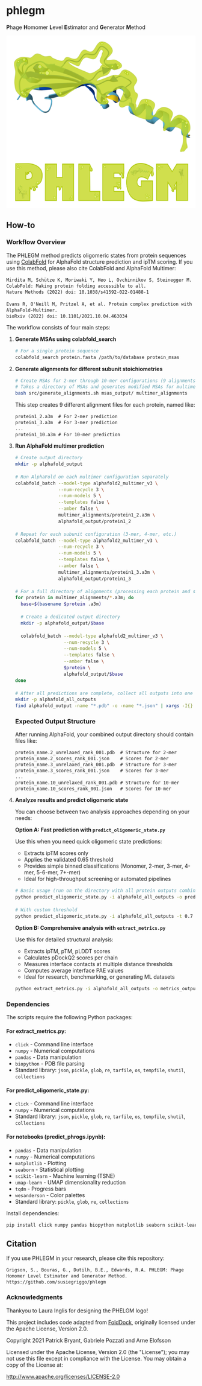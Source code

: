 # phlegm
**P**hage **H**omomer **L**evel **E**stimator and **G**enerator **M**ethod 
<p align="center">
  <img src="https://github.com/susiegriggo/phlegm/blob/main/phlegm.png" width="600" title="phlegm logo" alt="phlegm logo">
</p> 

## How-to

### Workflow Overview
The PHLEGM method predicts oligomeric states from protein sequences using [ColabFold](https://github.com/sokrypton/ColabFold) for AlphaFold structure prediction and ipTM scoring. If you use this method, please also cite ColabFold and AlphaFold Multimer:

```
Mirdita M, Schütze K, Moriwaki Y, Heo L, Ovchinnikov S, Steinegger M. ColabFold: Making protein folding accessible to all.
Nature Methods (2022) doi: 10.1038/s41592-022-01488-1

Evans R, O'Neill M, Pritzel A, et al. Protein complex prediction with AlphaFold-Multimer.
bioRxiv (2022) doi: 10.1101/2021.10.04.463034
```

The workflow consists of four main steps:

1. **Generate MSAs using colabfold_search**
   ```bash
   # For a single protein sequence
   colabfold_search protein.fasta /path/to/database protein_msas
   ```

2. **Generate alignments for different subunit stoichiometries**
   ```bash
   # Create MSAs for 2-mer through 10-mer configurations (9 alignments per protein)
   # Takes a directory of MSAs and generates modified MSAs for multimeric prediction
   bash src/generate_alignments.sh msas_output/ multimer_alignments
   ```
   
   This step creates 9 different alignment files for each protein, named like:
   ```
   protein1_2.a3m  # For 2-mer prediction
   protein1_3.a3m  # For 3-mer prediction
   ...
   protein1_10.a3m # For 10-mer prediction
   ```

3. **Run AlphaFold multimer prediction**
   ```bash
   # Create output directory
   mkdir -p alphafold_output
   
   # Run AlphaFold on each multimer configuration separately
   colabfold_batch --model-type alphafold2_multimer_v3 \
                   --num-recycle 3 \
                   --num-models 5 \
                   --templates false \
                   --amber false \
                   multimer_alignments/protein1_2.a3m \
                   alphafold_output/protein1_2
   
   # Repeat for each subunit configuration (3-mer, 4-mer, etc.)
   colabfold_batch --model-type alphafold2_multimer_v3 \
                   --num-recycle 3 \
                   --num-models 5 \
                   --templates false \
                   --amber false \
                   multimer_alignments/protein1_3.a3m \
                   alphafold_output/protein1_3
   
   # For a full directory of alignments (processing each protein and subunit count)
   for protein in multimer_alignments/*.a3m; do
     base=$(basename $protein .a3m)
     
     # Create a dedicated output directory
     mkdir -p alphafold_output/$base
     
     colabfold_batch --model-type alphafold2_multimer_v3 \
                     --num-recycle 3 \
                     --num-models 5 \
                     --templates false \
                     --amber false \
                     $protein \
                     alphafold_output/$base
   done
   
   # After all predictions are complete, collect all outputs into one directory for analysis
   mkdir -p alphafold_all_outputs
   find alphafold_output -name "*.pdb" -o -name "*.json" | xargs -I{} cp {} alphafold_all_outputs/
   ```

   ### Expected Output Structure
   After running AlphaFold, your combined output directory should contain files like:
   ```
   protein_name.2_unrelaxed_rank_001.pdb  # Structure for 2-mer
   protein_name.2_scores_rank_001.json    # Scores for 2-mer
   protein_name.3_unrelaxed_rank_001.pdb  # Structure for 3-mer
   protein_name.3_scores_rank_001.json    # Scores for 3-mer
   ...
   protein_name.10_unrelaxed_rank_001.pdb # Structure for 10-mer
   protein_name.10_scores_rank_001.json   # Scores for 10-mer
   ```

4. **Analyze results and predict oligomeric state**

   You can choose between two analysis approaches depending on your needs:
   
   **Option A: Fast prediction with `predict_oligomeric_state.py`**
   
   Use this when you need quick oligomeric state predictions:
   - Extracts ipTM scores only
   - Applies the validated 0.65 threshold
   - Provides simple binned classifications (Monomer, 2-mer, 3-mer, 4-mer, 5-6-mer, 7+-mer)
   - Ideal for high-throughput screening or automated pipelines
   
   ```bash
   # Basic usage (run on the directory with all protein outputs combined)
   python predict_oligomeric_state.py -i alphafold_all_outputs -o predictions.pkl
   
   # With custom threshold
   python predict_oligomeric_state.py -i alphafold_all_outputs -t 0.7 -o predictions.pkl
   ```
   
   **Option B: Comprehensive analysis with `extract_metrics.py`**
   
   Use this for detailed structural analysis:
   - Extracts ipTM, pTM, pLDDT scores
   - Calculates pDockQ2 scores per chain
   - Measures interface contacts at multiple distance thresholds
   - Computes average interface PAE values
   - Ideal for research, benchmarking, or generating ML datasets
   
   ```bash
   python extract_metrics.py -i alphafold_all_outputs -o metrics_output
   ```

### Dependencies

The scripts require the following Python packages:

#### For extract_metrics.py:
- `click` - Command line interface
- `numpy` - Numerical computations
- `pandas` - Data manipulation
- `biopython` - PDB file parsing
- Standard library: `json`, `pickle`, `glob`, `re`, `tarfile`, `os`, `tempfile`, `shutil`, `collections`

#### For predict_oligomeric_state.py:
- `click` - Command line interface  
- `numpy` - Numerical computations
- Standard library: `json`, `pickle`, `glob`, `re`, `tarfile`, `os`, `tempfile`, `shutil`, `collections`

#### For notebooks (predict_phrogs.ipynb):
- `pandas` - Data manipulation
- `numpy` - Numerical computations
- `matplotlib` - Plotting
- `seaborn` - Statistical plotting
- `scikit-learn` - Machine learning (TSNE)
- `umap-learn` - UMAP dimensionality reduction
- `tqdm` - Progress bars
- `wesanderson` - Color palettes
- Standard library: `pickle`, `glob`, `re`, `collections`

Install dependencies:
```bash
pip install click numpy pandas biopython matplotlib seaborn scikit-learn umap-learn tqdm wesanderson
```

## Citation

If you use PHLEGM in your research, please cite this repository:

```
Grigson, S., Bouras, G., Dutilh, B.E., Edwards, R.A. PHLEGM: Phage Homomer Level Estimator and Generator Method. 
https://github.com/susiegriggo/phlegm
```

### Acknowledgments

Thankyou to Laura Inglis for designing the PHELGM logo! 

This project includes code adapted from [FoldDock](https://gitlab.com/ElofssonLab/FoldDock), originally licensed under the Apache License, Version 2.0.

Copyright 2021 Patrick Bryant, Gabriele Pozzati and Arne Elofsson

Licensed under the Apache License, Version 2.0 (the "License");
you may not use this file except in compliance with the License.
You may obtain a copy of the License at:

   http://www.apache.org/licenses/LICENSE-2.0
